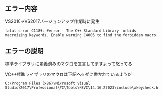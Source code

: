## エラー内容
VS2010→VS2017バージョンアップ作業時に発生
```
fatal error C1189: #error:  The C++ Standard Library forbids macroizing keywords. Enable warning C4005 to find the forbidden macro.
```

## エラーの説明
標準ライブラリに定義済みのマクロを宣言してますよって怒ってる

VC++標準ライブラリのマクロは下記ヘッダに書かれているようだ
```
C:\Program Files (x86)\Microsoft Visual Studio\2017\Professional\VC\Tools\MSVC\14.16.27023\include\xkeycheck.h
```

